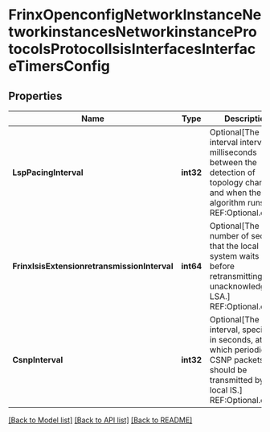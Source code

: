 # FrinxOpenconfigNetworkInstanceNetworkinstancesNetworkinstanceProtocolsProtocolIsisInterfacesInterfaceTimersConfig

## Properties
Name | Type | Description | Notes
------------ | ------------- | ------------- | -------------
**LspPacingInterval** | **int32** | Optional[The interval interval in milliseconds between the detection of topology change and when the SPF algorithm runs.] REF:Optional.empty | [optional] [default to null]
**FrinxIsisExtensionretransmissionInterval** | **int64** | Optional[The number of seconds that the local system waits before retransmitting an unacknowledged LSA.] REF:Optional.empty | [optional] [default to null]
**CsnpInterval** | **int32** | Optional[The interval, specified in seconds, at which periodic CSNP packets should be transmitted by the local IS.] REF:Optional.empty | [optional] [default to null]

[[Back to Model list]](../README.md#documentation-for-models) [[Back to API list]](../README.md#documentation-for-api-endpoints) [[Back to README]](../README.md)


